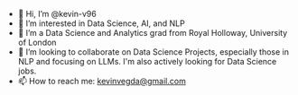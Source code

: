 - 👋 Hi, I’m @kevin-v96
- 👀 I’m interested in Data Science, AI, and NLP
- 🌱 I’m a Data Science and Analytics grad from Royal Holloway, University of London
- 💞️ I’m looking to collaborate on Data Science Projects, especially those in NLP and focusing on LLMs. I'm also actively looking for Data Science jobs.
- 📫 How to reach me: kevinvegda@gmail.com

<!---
kevin-v96/kevin-v96 is a ✨ special ✨ repository because its `README.md` (this file) appears on your GitHub profile.
You can click the Preview link to take a look at your changes.
--->
